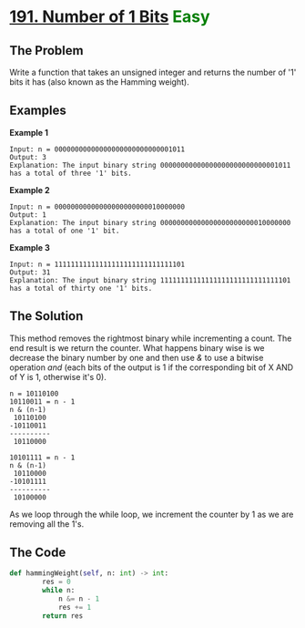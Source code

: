 # [191. Number of 1 Bits](https://leetcode.com/problems/number-of-1-bits/) <span style="color:green">Easy</span>

## **The Problem**
Write a function that takes an unsigned integer and returns the number of '1' bits it has (also known as the Hamming weight).

## **Examples**
**Example 1**
```
Input: n = 00000000000000000000000000001011
Output: 3
Explanation: The input binary string 00000000000000000000000000001011 has a total of three '1' bits.
```
**Example 2**
```
Input: n = 00000000000000000000000010000000
Output: 1
Explanation: The input binary string 00000000000000000000000010000000 has a total of one '1' bit.
```
**Example 3**
```
Input: n = 11111111111111111111111111111101
Output: 31
Explanation: The input binary string 11111111111111111111111111111101 has a total of thirty one '1' bits.
```

## **The Solution**
This method removes the rightmost binary while incrementing a count. The end result is we return the counter.
What happens binary wise is we decrease the binary number by one and then use *&* to use a bitwise operation *and* (each bits of the output is 1 if the corresponding bit of X AND of Y is 1, otherwise it's 0). 
```
n = 10110100
10110011 = n - 1
n & (n-1)
 10110100
-10110011
----------
 10110000

10101111 = n - 1
n & (n-1)
 10110000
-10101111
----------
 10100000
```
As we loop through the while loop, we increment the counter by 1 as we are removing all the 1's.

## **The Code**

```python
def hammingWeight(self, n: int) -> int:
        res = 0
        while n:
            n &= n - 1
            res += 1
        return res
```